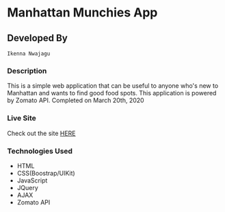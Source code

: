 # Manhattan Munchies App 


## Developed By
```
Ikenna Nwajagu
```

### Description

This is a simple web application that can be useful to anyone who's new to Manhattan and wants to find good food spots. This application is powered by Zomato API. Completed on March 20th, 2020


### Live Site
Check out the site <a href='https://sochikenny.github.io/Manhattan-Munchies/'>HERE</a> 


### Technologies Used

- HTML
- CSS(Boostrap/UIKit)
- JavaScript
- JQuery
- AJAX
- Zomato API




 




